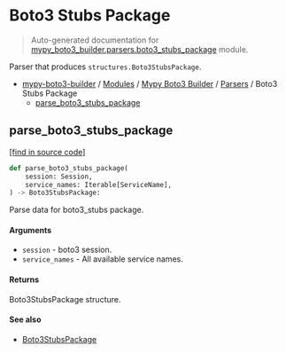 # Boto3 Stubs Package

> Auto-generated documentation for [mypy_boto3_builder.parsers.boto3_stubs_package](https://github.com/vemel/mypy_boto3_builder/blob/main/mypy_boto3_builder/parsers/boto3_stubs_package.py) module.

Parser that produces `structures.Boto3StubsPackage`.

- [mypy-boto3-builder](../../README.md#mypy_boto3_builder) / [Modules](../../MODULES.md#mypy-boto3-builder-modules) / [Mypy Boto3 Builder](../index.md#mypy-boto3-builder) / [Parsers](index.md#parsers) / Boto3 Stubs Package
    - [parse_boto3_stubs_package](#parse_boto3_stubs_package)

## parse_boto3_stubs_package

[[find in source code]](https://github.com/vemel/mypy_boto3_builder/blob/main/mypy_boto3_builder/parsers/boto3_stubs_package.py#L25)

```python
def parse_boto3_stubs_package(
    session: Session,
    service_names: Iterable[ServiceName],
) -> Boto3StubsPackage:
```

Parse data for boto3_stubs package.

#### Arguments

- `session` - boto3 session.
- `service_names` - All available service names.

#### Returns

Boto3StubsPackage structure.

#### See also

- [Boto3StubsPackage](../structures/boto3_stubs_package.md#boto3stubspackage)
